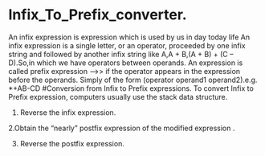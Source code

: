 # Infix_To_Prefix_converter.
An infix expression is expression which is used by us in day today life An infix expression is a single letter, or an operator, proceeded by one infix string and followed by another infix string like A,A + B,(A + B) + (C – D).So,in which we have operators between operands.
An expression is called  prefix expression -->> if the operator appears in the expression before the operands. Simply of the form (operator operand1 operand2).e.g. *+AB-CD
#Conversion from Infix to Prefix expressions.
To convert Infix to Prefix expression, computers usually use the stack data structure.
1. Reverse the infix expression.

 2.Obtain the “nearly” postfix expression of the modified expression .

3. Reverse the postfix expression.
